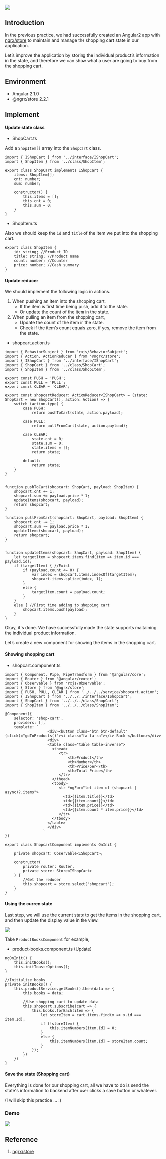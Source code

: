 ![](https://4.bp.blogspot.com/-nxyRIK-iah4/WHPP9B_qygI/AAAAAAAAELE/JYts8C9ZVogWryG4YuxW-lCUTf_BJ3-owCPcB/s1600/image001.jpg)

## Introduction

In the previous practice, we had successfully created an Angular2 app with [ngrx/store](https://github.com/ngrx/store) to maintain and manage the shopping cart state in our application.

Let’s improve the application by storing the individual product’s information in the state, and therefore we can show what a user are going to buy from the shopping cart.


## Environment

* Angular 2.1.0
* @ngrx/store  2.2.1


## Implement


#### Update state class

* ShopCart.ts

Add a `ShopItem[]` array into the `ShopCart` class.

```
import { IShopCart } from '../interface/IShopCart';
import { ShopItem } from '../class/ShopItem';

export class ShopCart implements IShopCart {
    items: ShopItem[];
    cnt: number;
    sum: number;

    constructor() {
        this.items = [];
        this.cnt = 0;
        this.sum = 0;
    }
}
```

* ShopItem.ts

Also we should keep the `id` and `title` of the item we put into the shopping cart.

```
export class ShopItem {
    id: string; //Product ID
    title: string; //Product name
    count: number; //Counter
    price: number; //Cash summary
}
```


#### Update reducer

We should implement the following logic in actions.
1. When pushing an item into the shopping cart,
   * If the item is first time being push, add it to the state.
   * Or update the count of the item in the state.
2. When pulling an item from the shopping cart,
   * Update the count of the item in the state.
   * Check if the item’s count equals zero, if yes, remove the item from the state.


* shopcart.action.ts

```
import { BehaviorSubject } from 'rxjs/BehaviorSubject';
import { Action, ActionReducer } from '@ngrx/store';
import { IShopCart } from '../interface/IShopCart';
import { ShopCart } from '../class/ShopCart';
import { ShopItem } from '../class/ShopItem';

export const PUSH = 'PUSH';
export const PULL = 'PULL';
export const CLEAR = 'CLEAR';

export const shopcartReducer: ActionReducer<IShopCart> = (state: ShopCart = new ShopCart(), action: Action) => {
    switch (action.type) {
        case PUSH:
            return pushToCart(state, action.payload);

        case PULL:
            return pullFromCart(state, action.payload);

        case CLEAR:
            state.cnt = 0;
            state.sum = 0;
            state.items = [];
            return state;

        default:
            return state;
    }
}


function pushToCart(shopcart: ShopCart, payload: ShopItem) {
    shopcart.cnt += 1;
    shopcart.sum += payload.price * 1;
    updateItems(shopcart, payload);
    return shopcart;
}

function pullFromCart(shopcart: ShopCart, payload: ShopItem) {
    shopcart.cnt -= 1;
    shopcart.sum -= payload.price * 1;
    updateItems(shopcart, payload);
    return shopcart;
}


function updateItems(shopcart: ShopCart, payload: ShopItem) {
    let targetItem = shopcart.items.find(item => item.id === payload.id);
    if (targetItem) { //Exist
        if (payload.count <= 0) {
            var index = shopcart.items.indexOf(targetItem);
            shopcart.items.splice(index, 1);
        }
        else {
            targetItem.count = payload.count;
        }
    }
    else { //First time adding to shopping cart
        shopcart.items.push(payload);
    }
}
```

Okay, it's done. We have successfully made the state supports maitaining the individual product information.

Let’s create a new component for showing the items in the shopping cart.


#### Showing shopping cart

* shopcart.component.ts

```
import { Component, Pipe, PipeTransform } from '@angular/core';
import { Router } from '@angular/router';
import { Observable } from 'rxjs/Observable';
import { Store } from '@ngrx/store';
import { PUSH, PULL, CLEAR } from '../../../service/shopcart.action';
import { IShopCart } from '../../../interface/IShopCart';
import { ShopCart } from '../../../class/ShopCart';
import { ShopItem } from '../../../class/ShopItem';

@Component({
    selector: 'shop-cart',
    providers: [],
    template: `
                   <div><button class="btn btn-default" (click)="goToProducts()"><i class="fa fa-ra"></i> Back </button></div>
                   <div>
                   <table class="table table-inverse">
                     <thead>
                        <tr>
                            <th>Product</th>
                            <th>Number</th>
                            <th>Price/per</th>
                            <th>Total Price</th>
                        </tr>
                     </thead>
                     <tbody>
                        <tr *ngFor="let item of (shopcart | async)?.items">
                          <td>{{item.title}}</td>
                          <td>{{item.count}}</td>
                          <td>{{item.price}}</td>
                          <td>{{item.count * item.price}}</td>
                        </tr>
                     </tbody>
                   </table>
                   </div>
                 `
})

export class ShopcartComponent implements OnInit {

    private shopcart: Observable<IShopCart>;

    constructor(
        private router: Router,
        private store: Store<IShopCart>
    ) {
        //Get the reducer
        this.shopcart = store.select("shopcart");
    }
}
```


#### Using the curren state

Last step, we will use the current state to get the items in the shopping cart, and then update the display value in the view. 

![](https://2.bp.blogspot.com/-lMDtPnI5P98/WHT_4R284OI/AAAAAAAAELY/LC4jjhJkSKMokMavD7Ewna5FKbkBf6_tQCLcB/s1600/image002.png)

Take `ProductBooksComponent` for example,


* product-books.component.ts (Update)

```
ngOnInit() {
    this.initBooks();
    this.initToastrOptions();
}

//Initialize books
private initBooks() {
    this.productService.getBooks().then(data => {
        this.books = data;

        //Use shopping cart to update data
        this.shopcart.subscribe(cart => {
            this.books.forEach(item => {
                let storeItem = cart.items.find(x => x.id === item.Id);
                if (!storeItem) {
                    this.itemNumbers[item.Id] = 0;
                }
                else {
                    this.itemNumbers[item.Id] = storeItem.count;
                }
            });
        })
    })
}
```

#### Save the state (Shopping cart)

Everything is done for our shopping cart, all we have to do is send the state's information to backend after user clicks a save button or whatever.

(I will skip this practice … :)


### Demo

![](https://1.bp.blogspot.com/-b7CwKT9iUP8/WHUAAIEtnxI/AAAAAAAAELc/tYuoMUDJNVgASSieY1sBhHXH-TbURoWNwCLcB/s1600/image003.gif)



## Reference

1. [ngrx/store](https://github.com/ngrx/store)

